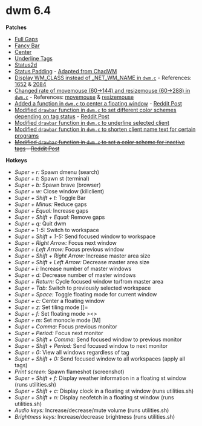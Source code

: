 # dwm 6.4
**Patches**
* [Full Gaps](https://dwm.suckless.org/patches/fullgaps/)
* [Fancy Bar](https://dwm.suckless.org/patches/fancybar/)
* [Center](https://dwm.suckless.org/patches/center/)
* [Underline Tags](https://dwm.suckless.org/patches/underlinetags/)
* [Status2d](https://dwm.suckless.org/patches/status2d/)
* [Status Padding](https://github.com/BetaLost/dwm/commit/42839e104b0b2408b29f04a83a2b1489f93b271d) - [Adapted from ChadWM](https://github.com/siduck/chadwm)
* [Display WM_CLASS instead of _NET_WM_NAME in `dwm.c`](https://www.reddit.com/r/dwm/comments/ssm1ph/how_to_make_it_so_that_the_window_title_only/) - References: [1652](https://github.com/BetaLost/dwm/blob/f452d3ea748492e43054e3c43639894b394dd178/dwm.c#L1652) & [2084](https://github.com/BetaLost/dwm/blob/f452d3ea748492e43054e3c43639894b394dd178/dwm.c#L2084)
* [Changed rate of movemouse (60->144) and resizemouse (60->288) in `dwm.c`](https://www.reddit.com/r/suckless/comments/tlxaqr/comment/i2ovsb1/) - References: [movemouse](https://github.com/BetaLost/dwm/blob/f452d3ea748492e43054e3c43639894b394dd178/dwm.c#L1242) & [resizemouse](https://github.com/BetaLost/dwm/blob/f452d3ea748492e43054e3c43639894b394dd178/dwm.c#L1396)
* [Added a function in `dwm.c` to center a floating window](https://github.com/BetaLost/dwm/blob/2ede06ded3f8d5a3b74c7ff671f4e81d21977ef1/dwm.c#L2212-L2227) - [Reddit Post](https://www.reddit.com/r/suckless/comments/cphe3h/comment/ewqnx65/)
* [Modified `drawbar` function in `dwm.c` to set different color schemes depending on tag status](https://github.com/BetaLost/dwm/blob/2ede06ded3f8d5a3b74c7ff671f4e81d21977ef1/dwm.c#L761) - [Reddit Post](https://www.reddit.com/r/suckless/comments/o9fqci/comment/h3c6jhr/)
* [Modified `drawbar` function in `dwm.c` to underline selected client](https://github.com/BetaLost/dwm/blob/2ede06ded3f8d5a3b74c7ff671f4e81d21977ef1/dwm.c#L802-L803)
* [Modified `drawbar` function in `dwm.c` to shorten client name text for certain programs](https://github.com/BetaLost/dwm/blob/36eaae22087e6352c7942e2a03ad0530010dd2df/dwm.c#L880-L884)
* ~~[Modified `drawbar` function in `dwm.c` to set a color scheme for inactive tags](https://gitlab.com/d1str0l3ss/d1str0l3ss-dwm/-/blob/master/dwm.c?ref_type=heads#L579-L587) - [Reddit Post](https://www.reddit.com/r/unixporn/comments/13af8z1/comment/jj7cxeo/)~~

**Hotkeys**
* *Super + r:* Spawn dmenu (search)
* *Super + t:* Spawn st (terminal)
* *Super + b:* Spawn brave (browser)
* *Super + w:* Close window (killclient)
* *Super + Shift + t:* Toggle Bar
* *Super + Minus:* Reduce gaps
* *Super + Equal:* Increase gaps
* *Super + Shift + Equal:* Remove gaps
* *Super + q:* Quit dwm
* *Super + 1-5:* Switch to workspace
* *Super + Shift + 1-5:* Send focused window to workspace
* *Super + Right Arrow:* Focus next window
* *Super + Left Arrow:* Focus previous window
* *Super + Shift + Right Arrow:* Increase master area size
* *Super + Shift + Left Arrow:* Decrease master area size
* *Super + i:* Increase number of master windows
* *Super + d:* Decrease number of master windows
* *Super + Return:* Cycle focused window to/from master area
* *Super + Tab:* Switch to previously selected workspace
* *Super + Space:* Toggle floating mode for current window
* *Super + c:* Center a floating window
* *Super + z:* Set tiling mode []=
* *Super + f:* Set floating mode ><>
* *Super + m:* Set monocle mode [M]
* *Super + Comma:* Focus previous monitor
* *Super + Period:* Focus next monitor
* *Super + Shift + Comma:* Send focused window to previous monitor
* *Super + Shift + Period:* Send focused window to next monitor
* *Super + 0:* View all windows regardless of tag
* *Super + Shift + 0:* Send focused window to all workspaces (apply all tags)
* *Print screen:* Spawn flameshot (screenshot)
* *Super + Shift + f:* Display weather information in a floating st window (runs utilities.sh)
* *Super + Shift + c:* Display clock in a floating st window (runs utilities.sh)
* *Super + Shift + n:* Display neofetch in a floating st window (runs utilities.sh)
* *Audio keys:* Increase/decrease/mute volume (runs utilities.sh)
* *Brightness keys:* Increase/decrease brightness (runs utilities.sh)
